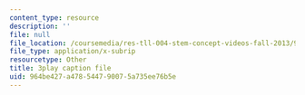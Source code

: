 ```yaml
---
content_type: resource
description: ''
file: null
file_location: /coursemedia/res-tll-004-stem-concept-videos-fall-2013/964be427a478544790075a735ee76b5e_mBJCP3AH2Mk.vtt
file_type: application/x-subrip
resourcetype: Other
title: 3play caption file
uid: 964be427-a478-5447-9007-5a735ee76b5e
---
```

